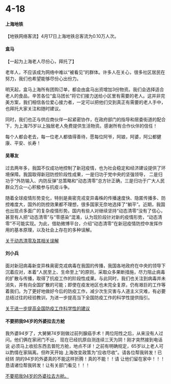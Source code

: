 # 4-18

#### 上海地铁

&#x20;【地铁网络客流】4月17日上海地铁总客流为0.10万人次。 ​​​

#### 盒马&#x20;

【一起为上海老人尽份心，拜托了】

老年人，不应该成为网络中难以“被看见”的群体。许多人在关心，很多社区居民在努力，我们也希望能够尽份心出份力。

明天起，盒马上海所有团购订单，都会由盒马出资增加3份物资。我们会选择适合老人的食品，辛苦各位“盒马团长”将它们接力送给小区里有需要的老人。这并非完美方案，我们相信各位爱心接力者，一定可以把他们交到真正有需要的老人手中，也拜托大家关注和随时建议。

同时，我们也正与供应商伙伴一起紧密协作，在政府部门的指导和居委街道的配合下，为上海75岁以上独居老人免费提供生活物资。感谢所有合作伙伴的信任！

每个人都会老去，每一位老人都值得善待，愿每位阿爷，阿娘，阿婆，阿公都健康、平安、长寿！

#### 吴尊友

过去两年多，我国不仅成功地控制了新冠疫情，也为社会稳定和经济建设提供了环境保障。我国取得新冠防控阶段性成果，一是归功于党中央的坚强领导， 二是归功于“外防输入、内防反弹”总策略和“动态清零”总方针正确，三是归功于广大人民群众万众一心积极参与抗疫斗争。&#x20;

随着全球疫情形势变化，特别是奥密克戎变异毒株的传播速度快、隐匿传播多、防控难度大，国外的防控效果都不理想，很多国家无奈地选择了“躺平”。近期，我国也出现点多面广的复杂疫情形势。国内有些人对继续坚持“动态清零”没有了信心，甚至有人把“动态清零”与“零感染”混淆，认为现阶段针对新的疫情形势，“动态清零”不可能实现。为此，借助微博平台，介绍“动态清零”在新冠疫情防控中发挥作用的基本原理，以及社会上存在的多种误解。

[关于动态清零及其相关误解](../long/guan-yu-dong-tai-qing-ling-ji-qi-xiang-guan-wu-jie.md)

#### 刘小兵

面对新冠病毒新变异株奥密克戎病毒在我国的传播，我国各地政府在中央的领导下沉着应对，本着“人民至上、生命至上”的原则，采取众多果断措施，尽力阻止病毒的扩散与传播，取得了抗疫工作的阶段性成果。与此同时，我们也关注到病毒并未消失，并有向全国扩散的可能；即使在疫发地区也未完全复原，仍有艰巨的工作等着我们。为了更好地做好今后的防疫工作，减少次生灾害与人道主义灾难，有必要总结过往的经验教训，为进一步提高当下全国防疫工作的科学性提供指引。

[关于进一步提高全国防疫工作科学性的建议](../long/guan-yu-dong-tai-qing-ling-ji-qi-xiang-guan-wu-jie.md)

#### 不要把我94岁的外婆拉去方舱

我外婆94岁了，大舅舅74岁刚做过前列腺癌手术！两位阳性之后，从来没有人过问。他们俩在家闭门不出， 现在已经抗原自测连续三天为阴！刚才突然接到电话说 必须马上收拾东西去普陀方舱，地点不详！之前有明确规定，65岁以上老人可以酌情在家隔离。但昨天开始 上海改变政策为“应收尽收”。请各位帮我转发！已经转 阴的94岁的外婆真的不能这样折腾！真的不能！！请 让他们留在家中！！！ 恳请诸位帮我转发！让有关部门看见！！！

[不要把我94岁的外婆拉去方舱。](../long/bu-yao-ba-wo-94-sui-de-wai-po-la-qu-fang-cang.md)


